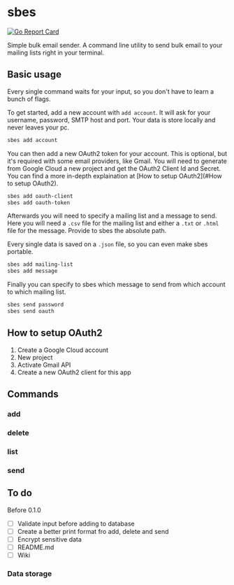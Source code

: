 # sbes
[![Go Report Card](https://goreportcard.com/badge/github.com/otaleghani/sbes)](https://goreportcard.com/report/github.com/otaleghani/sbes)

Simple bulk email sender. A command line utility to send bulk email to your mailing lists right in your terminal.

## Basic usage

Every single command waits for your input, so you don't have to learn a bunch of flags.

To get started, add a new account with `add account`. It will ask for your username, password, SMTP host and port. Your data is store locally and never leaves your pc.

``` bash
sbes add account
```

You can then add a new OAuth2 token for your account. This is optional, but it's required with some email providers, like Gmail. You will need to generate from Google Cloud a new project and get the OAuth2 Client Id and Secret. You can find a more in-depth explaination at [How to setup OAuth2](#How to setup OAuth2).

```  bash
sbes add oauth-client
sbes add oauth-token
```

Afterwards you will need to specify a mailing list and a message to send. Here you will need a `.csv` file for the mailing list and either a `.txt` or `.html` file for the message. Provide to sbes the absolute path.

Every single data is saved on a `.json` file, so you can even make sbes portable.

```  bash
sbes add mailing-list
sbes add message
```

Finally you can specify to sbes which message to send from which account to which mailing list.

```  bash
sbes send password
sbes send oauth
```

## How to setup OAuth2

1. Create a Google Cloud account
2. New project
3. Activate Gmail API
4. Create a new OAuth2 client for this app

## Commands

### add 

### delete

### list

### send

## To do

Before 0.1.0

- [ ] Validate input before adding to database
- [ ] Create a better print format fro add, delete and send
- [ ] Encrypt sensitive data
- [ ] README.md
- [ ] Wiki

### Data storage

